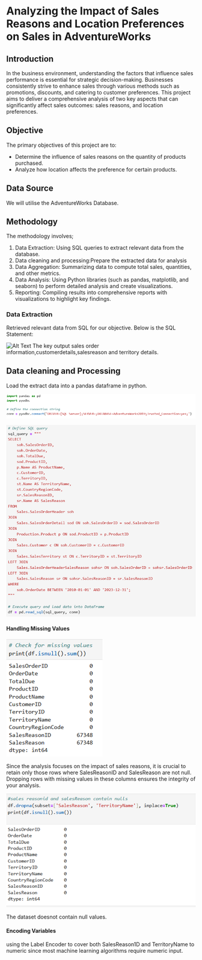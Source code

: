 # Analyzing the Impact of Sales Reasons and Location Preferences on Sales in AdventureWorks
## Introduction 
In the business environment, understanding the factors that influence sales performance is essential for strategic decision-making. Businesses consistently strive to enhance sales through various methods such as promotions, discounts, and catering to customer preferences. This project aims to deliver a comprehensive analysis of two key aspects that can significantly affect sales outcomes: sales reasons, and location preferences.
## Objective
The primary objectives of this project are to:
* Determine the influence of sales reasons on the quantity of products purchased.
* Analyze how location affects the preference for certain products.
## Data Source
We will utilise the AdventureWorks Database.
## Methodology 
The methodology involves;
1. Data Extraction: Using SQL queries to extract relevant data from the database.
2. Data cleaning and processing:Prepare the extracted data for analysis
3. Data Aggregation: Summarizing data to compute total sales, quantities, and other metrics.
4. Data Analysis: Using Python libraries (such as pandas, matplotlib, and seaborn) to perform detailed analysis and create visualizations.
5. Reporting: Compiling results into comprehensive reports with visualizations to highlight key findings.
### Data Extraction
Retrieved relevant data from SQL for our objective.
Below is the SQL Statement:

![Alt Text](https://github.com/CynthiaKiplagat/Analyzing-the-Impact-of-Discounts-Sales-Reasons-and-Location-Preferences-on-Sales-in-AdventureWorks/blob/main/SQL.PNG)
The key output sales order information,customerdetails,salesreason and territory details.
## Data cleaning and Processing
Load the extract data into a pandas dataframe in python.

![Alt Text](https://github.com/CynthiaKiplagat/Analyzing-the-Impact-of-Sales-Reasons-and-Location-Preferences-on-Sales-in-AdventureWorks/blob/main/Connection.PNG)

![Alt Text](https://github.com/CynthiaKiplagat/Analyzing-the-Impact-of-Sales-Reasons-and-Location-Preferences-on-Sales-in-AdventureWorks/blob/main/SQL%20Query.PNG)

#### Handling Missing Values

![Alt Text](https://github.com/CynthiaKiplagat/Analyzing-the-Impact-of-Sales-Reasons-and-Location-Preferences-on-Sales-in-AdventureWorks/blob/main/Missing%20Values.PNG)

Since the analysis focuses on the impact of sales reasons, it is crucial to retain only those rows where SalesReasonID and SalesReason are not null. Dropping rows with missing values in these columns ensures the integrity of your analysis.

![Alt Text](https://github.com/CynthiaKiplagat/Analyzing-the-Impact-of-Sales-Reasons-and-Location-Preferences-on-Sales-in-AdventureWorks/blob/main/Dropping%20nulls.PNG)

The dataset doesnot contain null values.
#### Encoding Variables 
using the Label Encoder to cover both SalesReason1D and TerritoryName to numeric since most machine learning algorithms require numeric input.








